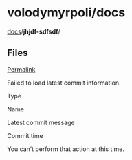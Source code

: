 # volodymyrpoli/docs

[docs]()/**jhjdf-sdfsdf**/

## Files <a id="files"></a>

 [Permalink](https://github.com/volodymyrpoli/docs/tree/8f5c69e36937535629a507889427ef1f364b9f4f/jhjdf-sdfsdf)

 Failed to load latest commit information.

Type

Name

Latest commit message

Commit time

 You can’t perform that action at this time. 


